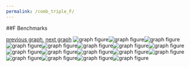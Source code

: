 ```yaml
---
permalink: /comb_triple_F/
---
```


##F Benchmarks

[previous graph](../comb_triple_EGG/), [next graph](../comb_triple_FACE/)
![graph figure](./images/triple/F/F-AVL_box.png)![graph figure](./images/triple/F/F-A_box.png)![graph figure](./images/triple/F/F-CYPHERD_box.png)![graph figure](./images/triple/F/F-EGG_box.png)![graph figure](./images/triple/F/F-FACE_box.png)![graph figure](./images/triple/F/F-FLOYD_box.png)![graph figure](./images/triple/F/F-F_box.png)![graph figure](./images/triple/F/F-H_box.png)![graph figure](./images/triple/F/F-JSOND_box.png)![graph figure](./images/triple/F/F-K_box.png)![graph figure](./images/triple/F/F-O_box.png)![graph figure](./images/triple/F/F-PDFD_box.png)![graph figure](./images/triple/F/F-RB_box.png)![graph figure](./images/triple/F/F-ROD_box.png)![graph figure](./images/triple/F/F-SMATRIX_box.png)![graph figure](./images/triple/F/F-SORTD_box.png)![graph figure](./images/triple/F/F-ZB_box.png)